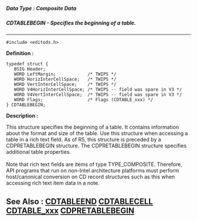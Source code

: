 ##### Data Type : Composite Data
##### CDTABLEBEGIN - Specifies the beginning of a table.
---
```
#include <editods.h>
```

**Definition :**
```
typedef struct {
   BSIG Header;
   WORD LeftMargin;            /* TWIPS */
   WORD HorizInterCellSpace;   /* TWIPS */
   WORD VertInterCellSpace;    /* TWIPS */
   WORD V4HorizInterCellSpace; /* TWIPS -- field was spare in V3 */
   WORD V4VertInterCellSpace;  /* TWIPS -- field was spare in V3 */
   WORD Flags;                 /* Flags (CDTABLE_xxx) */
} CDTABLEBEGIN;
```

**Description :**

This structure specifies the beginning of a table.  It contains information about the format and size of the table.    Use this structure when accessing a table in a rich text field.  As of R5, this structure is preceded by a CDPRETABLEBEGIN structure.  The CDPRETABLEBEGIN structure specifies additional table properties.<br>
<br>
Note that rich text fields are items of type TYPE_COMPOSITE. Therefore, API programs that run on non-Intel architecture platforms must perform host/canonical conversion on CD record structures such as this when accessing rich text item data in a note.


**See Also :**
[CDTABLEEND](/domino-c-api-docs/reference/Data/CDTABLEEND)
[CDTABLECELL](/domino-c-api-docs/reference/Data/CDTABLECELL)
[CDTABLE_xxx](/domino-c-api-docs/reference/Symb/CDTABLE_xxx)
[CDPRETABLEBEGIN](/domino-c-api-docs/reference/Data/CDPRETABLEBEGIN)
---
